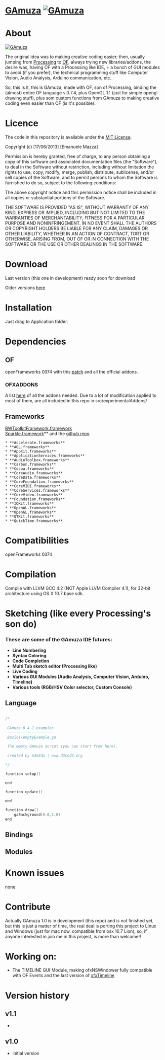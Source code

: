 # [GAmuza](http://www.gamuza.cc) [![GAmuza](http://gamuza.d3cod3.org/graphics/gaLogo.png)](http://www.gamuza.cc)


# About

[![GAmuza](http://gamuza.d3cod3.org/graphics/gaIDE.jpg)](http://www.gamuza.cc)

The original idea was to making creative coding easier; then, usually jumping from [Processing](http://www.processing.org) to [OF](http://www.openframeworks.cc), always trying new libraries/addons, the desire was, having OF with a Processing like IDE, + a bunch of GUI modules to avoid (if you prefer), the technical programming stuff like Computer Vision, Audio Analysis, Arduino communication, etc..

So, this is it, this is GAmuza, made with OF, son of Processing, binding the (almost) entire OF language v.0.7.4, plus OpenGL 1.1 (just for simple opengl drawing stuff), plus som custom functions from GAmuza to making creative coding even easier than OF (is it's possible).

# Licence

The code in this repository is available under the [MIT License](https://secure.wikimedia.org/wikipedia/en/wiki/Mit_license).

Copyright (c) [17/06/2013] [Emanuele Mazza]

Permission is hereby granted, free of charge, to any person obtaining a copy of this software and associated documentation files (the "Software"), to deal in the Software without restriction, including without limitation the rights to use, copy, modify, merge, publish, distribute, sublicense, and/or sell copies of the Software, and to permit persons to whom the Software is furnished to do so, subject to the following conditions:

The above copyright notice and this permission notice shall be included in all copies or substantial portions of the Software.

THE SOFTWARE IS PROVIDED "AS IS", WITHOUT WARRANTY OF ANY KIND, EXPRESS OR IMPLIED, INCLUDING BUT NOT LIMITED TO THE WARRANTIES OF MERCHANTABILITY, FITNESS FOR A PARTICULAR PURPOSE AND NONINFRINGEMENT. IN NO EVENT SHALL THE AUTHORS OR COPYRIGHT HOLDERS BE LIABLE FOR ANY CLAIM, DAMAGES OR OTHER LIABILITY, WHETHER IN AN ACTION OF CONTRACT, TORT OR OTHERWISE, ARISING FROM, OUT OF OR IN CONNECTION WITH THE SOFTWARE OR THE USE OR OTHER DEALINGS IN THE SOFTWARE.


# Download

Last version (this one in development) ready soon for download

Older versions [here](http://gamuza.d3cod3.org/download/)


# Installation

Just drag to Application folder.

# Dependencies

## OF

openFrameworks 0074 with this [patch](https://github.com/d3cod3/GAmuza/gaPatch.patch) and all the official addons.


### OFXADDONS

A list [here](https://github.com/d3cod3/GAmuza/blob/master/gaAddonsList) of all the addons needed.
Due to a lot of modification applied to most of them, are all included in this repo in src/experimentalAddons/

## Frameworks

[BWToolkitFramework.framework](http://brandonwalkin.com/bwtoolkit/)  
[Sparkle.framework](http://sparkle.andymatuschak.org/)** and the [github repo](https://github.com/andymatuschak/Sparkle/wiki)

 	* **Accelerate.frameworks**
 	* **AGL.frameworks**
 	* **AppKit.frameworks**
 	* **ApplicationServices.frameworks**
 	* **AudioToolbox.frameworks**
 	* **Carbon.frameworks**
 	* **Cocoa.frameworks**
 	* **CoreAudio.frameworks**
 	* **CoreData.frameworks**
 	* **CoreFoundation.frameworks**
 	* **CoreMIDI.frameworks**
 	* **CoreServices.frameworks**
 	* **CoreVideo.frameworks**
 	* **Foundation.frameworks**
 	* **IOKit.frameworks**
 	* **OpenAL.frameworks**
 	* **OpenGL.frameworks**
 	* **QTKit.frameworks**
 	* **QuickTime.frameworks**


# Compatibilities

openFrameworks 0074

# Compilation

Compile with LLVM GCC 4.2 (NOT Apple LLVM Compiler 4.1), for 32-bit architecture using OS X 10.7 base sdk.

# Sketching (like every Processing's son do)

### These are some of the GAmuza IDE futures:

 * **Line Numbering**
 * **Syntax Coloring**
 * **Code Completion**
 * **Multi Tab sketch editor (Processing like)**
 * **Live Coding**
 * **Various GUI Modules (Audio Analysis, Computer Vision, Arduino, Timeline)**
 * **Various tools (RGB/HSV Color selector, Custom Console)**

## Language
```c++

/* 
   
 GAmuza 0.4.1 examples 
 ---------------------
 Basics/emptyExample.ga
 
 The empty GAmuza script (you can start from here).
 
 created by n3m3da | www.d3cod3.org
 
*/

function setup()

end

function update()
    
end

function draw()
    gaBackground(0.0,1.0)
end

```
 

## Bindings


## Modules


# Known issues

none


# Contribute

Actually GAmuza 1.0 is in development (this repo) and is not finished yet, but this is just a matter of time, the real deal is porting this project to Linux and Windows (just for mac now, compatible from osx 10.7 Lion), so, if anyone interested in join me in this project, is more than welcome!!

# Working on:

 * The TIMELINE GUI Module, making ofxNSWindower fully compatible with OF Events and the last version of [ofxTimeline](https://github.com/YCAMInterlab/ofxTimeline)

# Version history

## v1.1
 * 

## v1.0
 
 * initial version
